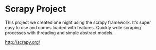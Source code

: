 # Scrapy Project

This project we created one night using the scrapy framework.  It's super easy to use and comes loaded with features.  Quickly write scraping processes with threading and simple abstract models.

http://scrapy.org/
